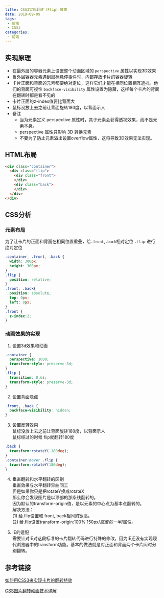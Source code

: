 ```yaml
---
title: CSS3实现翻转（Flip）效果
date: 2019-09-09
tags:
 - 前端 
 - CSS3
categories:
 - 前端
---
```


## 实现原理

- 在最外层的容器元素上设置整个动画区域的 `perspective` 属性以实现3D效果
- 当外层容器元素遇到鼠标悬停事件时，内部存放卡片的容器旋转
- 卡片正面和背面的元素都要绝对定位，这样它们才能在相同位置相互遮挡。他们的背面可视性 `backface-visibility` 属性设置为隐藏，这样每个卡片的背面在翻转时都是看不见的
- 卡片正面的z-index值要比背面大
- 鼠标没放上去之前让背面旋转180度，以背面示人
- 备注
  - 当为元素定义 perspective 属性时，其子元素会获得透视效果，而不是元素本身。
  - perspective 属性只影响 3D 转换元素
  - 不要为了防止元素溢出设置overflow属性，这将导致3D效果无法实现。

## HTML布局

```html
<div class="container">
  <div class="flip">
    <div class="front">
    </div>
    <div class="back">
    </div>
  </div>
</div>
```

## CSS分析

### 元素布局
为了让卡片的正面和背面在相同位置重叠，给`.front`,`.back`相对定位 `.flip` 进行绝对定位

```css
.container, .front, .back {
  width: 300px;
  height: 300px;
}
.flip {
  position: relative;
}
.front, .back{
  position: absolute;
  top: 0px;
  left: 0px;
}
.front {
  z-index:2;
}
```

### 动画效果的实现

1. 设置3d效果和动画
```css
.container {
  perspective: 1000;
  transform-style: preserve-3d;
}
.flip {
  transition: 0.6s;
  transform-style: preserve-3d;
}
```
2. 设置背面隐藏
```css
.front, .back {
  backface-visibility: hidden;
}
```
3. 设置反转效果  
鼠标没放上去之前让背面旋转180度，以背面示人  
鼠标经过的时候 flip就翻转180度
```css
.back {
  transform:rotateY(-180deg);
}
.container:hover .flip {
  transform:rotateY(180deg);
}
```
4. 垂直翻转和水平翻转的区别  
垂直效果与水平翻转异曲同工  
但是如果你只是把rotateY换成rotateX  
那么你会发现图片是以顶部的那条线翻转的。  
因为默认的transform-origin值，是以元素的中心点为基本点翻转的。  
解决方法：  
   (1) 给.flip设置和.front,.back相同的宽高。  
   (2) 给.flip设置transform-origin:100% 150px/*高度的一半*/属性。

5. IE的适配  
需要针对IE对这段标准的卡片翻转代码进行特殊的修改，因为IE还没有实现现代浏览器中的transform功能。基本的做法就是对正面和背面两个卡片同时分别翻转。

## 参考链接

[如何用CSS3来实现卡片的翻转特效](https://www.cnblogs.com/cmy1996/p/9129307.html)

[CSS图片翻转动画技术详解](http://www.webhek.com/post/css-flip.html)